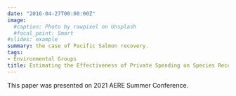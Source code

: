 ```yaml
---
date: "2016-04-27T00:00:00Z"
image:
  #caption: Photo by rawpixel on Unsplash
  #focal_point: Smart
#slides: example
summary: the case of Pacific Salmon recovery.
tags:
- Environmental Groups
title: Estimating the Effectiveness of Private Spending on Species Recovery
---
```


This paper was presented on 2021 AERE Summer Conference.